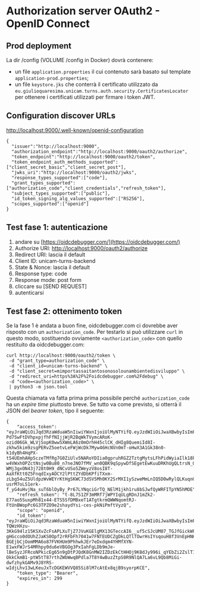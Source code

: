 # Authorization server OAuth2 - OpenID Connect

## Prod deployment

La dir /config (VOLUME /config in Docker) dovrà contenere:

* un file `application.properties` il cui contenuto sarà basato sul template `application-prod.properties`;
* un file `keystore.jks` che conterrà il certificato utilizzato da `eu.giulioquaresima.unicam.turns.auth.security.CertificatesLocator` per ottenere i certificati utilizzati per firmare i token JWT.

## Configuration discover URLs

[http://localhost:9000/.well-known/openid-configuration](http://localhost:9000/.well-known/openid-configuration)

```
{
  "issuer":"http://localhost:9000",
  "authorization_endpoint":"http://localhost:9000/oauth2/authorize",
  "token_endpoint":"http://localhost:9000/oauth2/token",
  "token_endpoint_auth_methods_supported":["client_secret_basic","client_secret_post"],
  "jwks_uri":"http://localhost:9000/oauth2/jwks",
  "response_types_supported":["code"],
  "grant_types_supported":["authorization_code","client_credentials","refresh_token"],
  "subject_types_supported":["public"],
  "id_token_signing_alg_values_supported":["RS256"],
  "scopes_supported":["openid"]
}
```

## Test fase 1: autenticazione

1. andare su [https://oidcdebugger.com/](https://oidcdebugger.com/)
2. Authorize URI: [http://localhost:9000/oauth2/authorize](http://localhost:9000/oauth2/authorize)
3. Redirect URI: lascia il default
4. Client ID: unicam-turns-backend
5. State & Nonce: lascia il default
6. Response type: code
7. Response mode: post form
8. cliccare su [SEND REQUEST]
9. autenticarsi

## Test fase 2: ottenimento token

Se la fase 1 è andata a buon fine, oidcdebugger.com ci dovrebbe aver risposto con un 
`authorization_code`. Per testarlo si può utilizzare `curl` in questo modo, 
sostituendo ovviamente `<authorization_code>` con quello restituito da oidcdebugger.com:

```
curl http://localhost:9000/oauth2/token \
 -d "grant_type=authorization_code" \
 -d "client_id=unicam-turns-backend" \
 -d "client_secret=mimportassaitantosonosolounambientedisviluppo" \
 -d "redirect_uri=https%3A%2F%2Foidcdebugger.com%2Fdebug" \
 -d "code=<authorization_code>" \
 | python3 -m json.tool
```

Questa chiamata va fatta prima prima possibile perché `authorization_code` ha un  _expire time_
piuttosto breve. Se tutto va come previsto, si otterrà il JSON del _bearer token_, tipo il seguente:

```
{
    "access_token": "eyJraWQiOiJqd3RzaWduaW5nIiwiYWxnIjoiUlMyNTYifQ.eyJzdWIiOiJwaXBwbyIsImF1ZCI6InVuaWNhbS10dXJucy1iYWNrZW5kIiwibmJmIjoxNjQ5NTI5NDk1LCJzY29wZSI6WyJvcGVuaWQiXSwiaXNzIjoiaHR0cDpcL1wvbG9jYWxob3N0OjkwMDAiLCJleHAiOjE2NDk1Mjk3OTUsImlhdCI6MTY0OTUyOTQ5NX0.dwm2A7BrVjAjduW6JZ6cWqjowCXM6iGk4tUEWsIVAg2_K-Pd7SwFtDVhpxpjfhFfNIjjWjR2BqWkTVymcARoK-ozid06Gk_WLVjSopK0ww5XWmLA6z0mOrhH45clCK_dHIg8QuemiId8I-zkhw5kim9zsgPERvZ5oetvLeFWjWcDk7Myw46HcNVn0mT-oHwX3A1Gk38n0-k1dyBh4HqPX-t54UEmhAHpSczeTMfRg7G0ZiUlv5NARoYDIia0gpruhRGZ2TztgMytsLFhPidWyiaIlk18kgb0SoTW6AJGSsFBeEvC8bDXuu7KWChKAXsL9UAOfA-w4VWxhOPZctNsjw0Bu80_n7neJNO7fMV_wn0QBK9qSpywDfSEgetEwKuuDRKhUgQLtrsN_QqqHdIQVK4236Zqp8ope53nUuDgS3a7f8bA3ww4YUSz7ap-WMj3gxON43j728t0H9_dNCvUSo5ZWeyzV8osI8T-AaXfKtt0Z5FnqdIxyAOCY2lPttZYdDbKPfiTXxm-zLbg54uZ5UldpzWvWEYrKtHgSKWC73dSV5Mh0KY2SrMXI1ySzweMmLnIQ5D0wRylQLKuqnGklJk-usrM7oLS1erk-f_yG4uHvjNa_suT6blOyBy_Pr67LYNqciGrTQ_NElM1jkh1ru8bSJwfQyWRFITpYN5hMOE",
    "refresh_token": "t-8L7S1ZF3mMRf7jWPYIqULgRDnJ1mZk2-E77ao5SuxpMh81x44-ETS5SfDMBxeT1ATgtkrmQWWNqomtRJ-FtUnBWopPc6G3TPZO9e2shaydYsi-ces-pkNiPmftVyzQ",
    "scope": "openid",
    "id_token": "eyJraWQiOiJqd3RzaWduaW5nIiwiYWxnIjoiUlMyNTYifQ.eyJzdWIiOiJwaXBwbyIsImF1ZCI6InVuaWNhbS10dXJucy1iYWNrZW5kIiwiYXpwIjoidW5pY2FtLXR1cm5zLWJhY2tlbmQiLCJpc3MiOiJodHRwOlwvXC9sb2NhbGhvc3Q6OTAwMCIsImV4cCI6MTY0OTUzMTI5NSwiaWF0IjoxNjQ5NTI5NDk1LCJub25jZSI6IjFydzU1azM1ZDI2In0.E8XyD3sX0p5ssBWm4Z3wmIVWL5paby1CVYxyPXXnxZBmBQALkQlen9YajIM_bUBpjs-TQWzHXzu-3KkG94lz15KSXvZcFsAPLXuTjZ7JVuKGElgMX13GTeccAI6__uf5cSJcUM07_TGJfGickWFpbWX-gHGcco0dOUhZJaKS0Opf2rRFbFh7041w7FNTEUDCZgDkLQTlTOwrHsIYsqouH8f3VnEpHNK_naD7dLLm87Ql8kHeNoC3C53BrWPtg5yZ_IP_gS6ksyQPHJk1bJ0Z5APN0vpq6qx__W4ifks6xXEuVVRuniIU-BGEjbCjOomMMA6o87FVKHUm9PhhwkJEr7eDxdqm4YHMfXYN-E1wxFWJrS4MRhpy0du6eVBGOg3PxIahFgLDb9mJe-lBeSyzJFRcoNPkicEg65n9gDtPJQdK8GnMW2IZDzEkCtHHOj9K8dJy996i_qYEbZi2ZslT1xitfKct9s6lI4aaiwhr_igox7tm0Kw4xLCsGDWvyaKgh1pLpNnzYMnvmT3_gsRvtEJytBeZcEmqMa-OkkCkmB1-ptW5tT87rthZWbWwqBPdla7T8Y4wBuzZtpS0R9NlQA7La6vL9Qb8MiGi-dwfzhykGAMv9J8YRS-wIdjLhv13wLKeuJxTcDGKEWVVQ85Si8lM7cAtEx8qjB9syorpKCE",
    "token_type": "Bearer",
    "expires_in": 299
}
```
